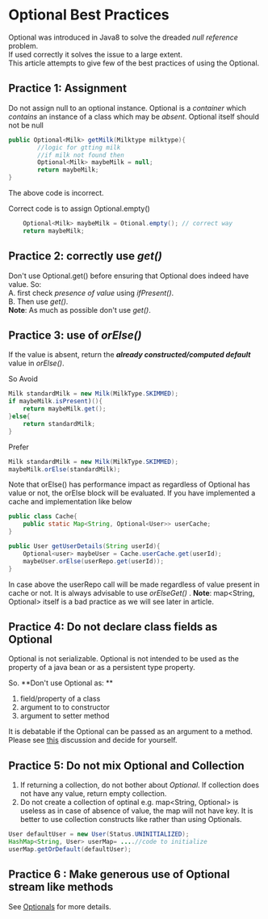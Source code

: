 # Optional Best Practices

Optional was introduced in Java8 to solve the dreaded _null reference_ problem.\
If used correctly it solves the issue to a large extent.\
This article attempts to give few of the best practices of using the Optional.
  
## Practice 1: Assignment
Do not assign null to an optional instance. Optional is a _container_ which _contains_ an instance of a class which may be _absent_. Optional itself should not be null
```java
public Optional<Milk> getMilk(Milktype milktype){
        //logic for gtting milk
        //if milk not found then
        Optional<Milk> maybeMilk = null;
        return maybeMilk;
} 
``` 
The above code is incorrect.

Correct code is to assign Optional.empty()

```java
    Optional<Milk> maybeMilk = Otional.empty(); // correct way
    return maybeMilk;
```

## Practice 2: correctly use _get()_
Don't use Optional.get() before ensuring that Optional does indeed have value. So:\
A. first check _presence of value_ using _ifPresent()_.\
B. Then use _get()_.\
**Note**: As much as possible don't use _get()_. 

## Practice 3: use of _orElse()_
If the value is absent, return the _**already constructed/computed default**_ value in _orElse()_.

So Avoid
```java
Milk standardMilk = new Milk(MilkType.SKIMMED);
if maybeMilk.isPresent)(){
    return maybeMilk.get();
}else{
    return standardMilk;
}
```

Prefer
```java
Milk standardMilk = new Milk(MilkType.SKIMMED);
maybeMilk.orElse(standardMilk);
```

Note that orElse() has performance impact as regardless of Optional has value or not, the orElse block will be evaluated.
If you have implemented a cache and implementation like below
```java
public class Cache{
    public static Map<String, Optional<User>> userCache;
}

public User getUserDetails(String userId){
    Optional<user> maybeUser = Cache.userCache.get(userId);
    maybeUser.orElse(userRepo.get(userId));
}
```
In case above the userRepo call will be made regardless of value present in cache or not.
It is always advisable to use _orElseGet()_ .
**Note**: map<String, Optional<T>> itself is a bad practice as we will see later in article. 

## Practice 4: Do not declare class fields as Optional
Optional is not serializable. Optional is not intended to be used as the property of a java bean or as a persistent type property.

So. **Don't use Optional as: **

1. field/property of a class
2. argument to to constructor
3. argument to setter method

It is debatable if the Optional can be passed as an argument to a method. 
Please see [this](https://dzone.com/articles/optional-method-parameters)  discussion and decide for yourself.

## Practice 5: Do not mix Optional and Collection

1. If returning a collection, do not bother about _Optional<Collection>_. If collection does not have any value, return empty collection.
2. Do not create a collection of optinal e.g. map<String, Optional<User>> is useless as in case of absence of value, the map will not have key.
It is better to use collection constructs like rather  than using Optionals.
```java
User defaultUser = new User(Status.UNINITIALIZED);
HashMap<String, User> userMap= ....//code to initialize
userMap.getOrDefault(defaultUser);

```

## Practice 6 : Make generous use of Optional stream like methods
See [Optionals](http://bootcamptech.com/functional-programming-in-java-2-introducing-optional/) for more details.



